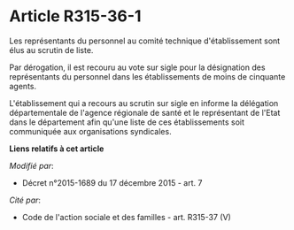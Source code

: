 # Article R315-36-1

Les représentants du personnel au comité technique d'établissement sont élus au scrutin de liste. 

Par dérogation, il est recouru au vote sur sigle pour la désignation des représentants du personnel dans les établissements
de moins de cinquante agents. 

L'établissement qui a recours au scrutin sur sigle en informe la délégation départementale de l'agence régionale de santé et
le représentant de l'Etat dans le département afin qu'une liste de ces établissements soit communiquée aux organisations
syndicales.

**Liens relatifs à cet article**

_Modifié par_:

  - Décret n°2015-1689 du 17 décembre 2015 - art. 7

_Cité par_:

  - Code de l'action sociale et des familles - art. R315-37 (V)
